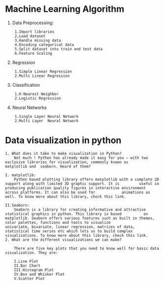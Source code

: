 # Machine Learning Algorithm
  
1) Data Preprocessing:

        1.Import libraries 
        2.Load dataset
        3.Handle missing data
        4.Encoding categorical data
        5.Split dataset into train and test data
        6.Feature Scaling
	
2) Regression

        1.Simple Linear Regression
        2.Multi Linear Regression
3) Classification

        1.K-Nearest Neighbor
        2.Logistic Regression
4) Neural Networks

        1.Single Layer Neural Network
        2.Multi Layer  Neural Network
  
# Data visualization in python

    1. What does it take to make visualization in Python?
		Not much ! Python has already made it easy for you – with two exclusive libraries for visualization, commonly known as 			matplotlib and 	seaborn. Heard of them?

	I. matplotlib:
		Python based plotting library offers matplotlib with a complete 2D support along with limited 3D graphic support. It is 		useful in producing publication quality figures in interactive environment across platforms. It can also be used for 			animations as well. To know more about this library, check this link.

	II.Seaborn: 
		Seaborn is a library for creating informative and attractive statistical graphics in python. This library is based 			on matplotlib. Seaborn offers various features such as built in themes, color palettes, functions and tools to visualize 			univariate, bivariate, linear regression, matrices of data, statistical time series etc which lets us to build complex 			visualizations. To know more about this library, check this link. 
	2. What are the different visualizations we can make?

		There are five key plots that you need to know well for basic data visualization. They are:

		I.Line Plot
		II.Bar Chart
		III.Histogram Plot
		IV.Box and Whisker Plot
		V.Scatter Plot





